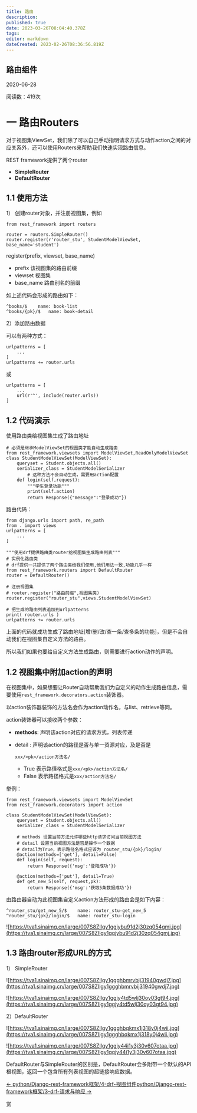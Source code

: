 ```yaml
---
title: 路由
description: 
published: true
date: 2023-03-26T08:04:40.378Z
tags: 
editor: markdown
dateCreated: 2023-02-26T08:36:56.819Z
---
```


## **路由组件**

2020-06-28

阅读数：419次

# **一 路由Routers**

对于视图集ViewSet，我们除了可以自己手动指明请求方式与动作action之间的对应关系外，还可以使用Routers来帮助我们快速实现路由信息。

REST framework提供了两个router

* **SimpleRouter**
* **DefaultRouter**

## **1.1 使用方法**

1） 创建router对象，并注册视图集，例如

```
from rest_framework import routers

router = routers.SimpleRouter()
router.register(r'router_stu', StudentModelViewSet, base_name='student')
```

register(prefix, viewset, base_name)

* prefix 该视图集的路由前缀
* viewset 视图集
* base_name 路由别名的前缀

如上述代码会形成的路由如下：

```
^books/$    name: book-list
^books/{pk}/$   name: book-detail
```

2）添加路由数据

可以有两种方式：

```
urlpatterns = [
    ...
]
urlpatterns += router.urls
```

或

```
urlpatterns = [
    ...
    url(r'^', include(router.urls))
]
```

## **1.2 代码演示**

使用路由类给视图集生成了路由地址

```
# 必须是继承ModelViewSet的视图类才能自动生成路由
from rest_framework.viewsets import ModelViewSet,ReadOnlyModelViewSet
class StudentModelViewSet(ModelViewSet):
    queryset = Student.objects.all()
    serializer_class = StudentModelSerializer
        # 这种方法不会自动生成，需要用action配置
    def login(self,request):
        """学生登录功能"""
        print(self.action)
        return Response({"message":"登录成功"})
```

路由代码：

```
from django.urls import path, re_path
from . import views
urlpatterns = [
    ...
]

"""使用drf提供路由类router给视图集生成路由列表"""
# 实例化路由类
# drf提供一共提供了两个路由类给我们使用,他们用法一致,功能几乎一样
from rest_framework.routers import DefaultRouter
router = DefaultRouter()

# 注册视图集
# router.register("路由前缀",视图集类)
router.register("router_stu",views.StudentModelViewSet)

# 把生成的路由列表追加到urlpatterns
print( router.urls )
urlpatterns += router.urls
```

上面的代码就成功生成了路由地址[增/删/改/查一条/查多条的功能]，但是不会自动我们在视图集自定义方法的路由。

所以我们如果也要给自定义方法生成路由，则需要进行action动作的声明。

## **1.2 视图集中附加action的声明**

在视图集中，如果想要让Router自动帮助我们为自定义的动作生成路由信息，需要使用`rest_framework.decorators.action`装饰器。

以action装饰器装饰的方法名会作为action动作名，与list、retrieve等同。

action装饰器可以接收两个参数：

* **methods**: 声明该action对应的请求方式，列表传递
* detail
  : 声明该action的路径是否与单一资源对应，及是否是

  ```
  xxx/<pk>/action方法名/
  ```

  * True 表示路径格式是`xxx/<pk>/action方法名/`
  * False 表示路径格式是`xxx/action方法名/`

举例：

```
from rest_framework.viewsets import ModelViewSet
from rest_framework.decorators import action

class StudentModelViewSet(ModelViewSet):
    queryset = Student.objects.all()
    serializer_class = StudentModelSerializer

    # methods 设置当前方法允许哪些http请求访问当前视图方法
    # detail 设置当前视图方法是否是操作一个数据
    # detail为True，表示路径名格式应该为 router_stu/{pk}/login/
    @action(methods=['get'], detail=False)
    def login(self, request):
        return Response({'msg':'登陆成功'})

    @action(methods=['put'], detail=True)
    def get_new_5(self, request,pk):
        return Response({'msg':'获取5条数据成功'})
```

由路由器自动为此视图集自定义action方法形成的路由会是如下内容：

```
^router_stu/get_new_5/$    name: router_stu-get_new_5
^router_stu/{pk}/login/$   name: router_stu-login
```

![https://tva1.sinaimg.cn/large/007S8ZIlgy1ggjybu91d2j30zq054gmj.jpg](https://tva1.sinaimg.cn/large/007S8ZIlgy1ggjybu91d2j30zq054gmj.jpg)

## **1.3 路由router形成URL的方式**

1） SimpleRouter

![https://tva1.sinaimg.cn/large/007S8ZIlgy1ggghbmrvbij31940gwdj7.jpg](https://tva1.sinaimg.cn/large/007S8ZIlgy1ggghbmrvbij31940gwdj7.jpg)

![https://tva1.sinaimg.cn/large/007S8ZIlgy1ggjy4td5wlj30oy03gt94.jpg](https://tva1.sinaimg.cn/large/007S8ZIlgy1ggjy4td5wlj30oy03gt94.jpg)

2）DefaultRouter

![https://tva1.sinaimg.cn/large/007S8ZIlgy1ggghbqkmx1j318y0j4wii.jpg](https://tva1.sinaimg.cn/large/007S8ZIlgy1ggghbqkmx1j318y0j4wii.jpg)

![https://tva1.sinaimg.cn/large/007S8ZIlgy1ggjy44i1y3j30v607otaa.jpg](https://tva1.sinaimg.cn/large/007S8ZIlgy1ggjy44i1y3j30v607otaa.jpg)

DefaultRouter与SimpleRouter的区别是，DefaultRouter会多附带一个默认的API根视图，返回一个包含所有列表视图的超链接响应数据。

[← python/Django-rest-framework框架/4-drf-视图组件](http://www.liuqingzheng.top/python/Django-rest-framework%E6%A1%86%E6%9E%B6/4-drf-%E8%A7%86%E5%9B%BE%E7%BB%84%E4%BB%B6/)​[python/Django-rest-framework框架/3-drf-请求与响应 →](http://www.liuqingzheng.top/python/Django-rest-framework%E6%A1%86%E6%9E%B6/3-drf-%E8%AF%B7%E6%B1%82%E4%B8%8E%E5%93%8D%E5%BA%94/)

赏